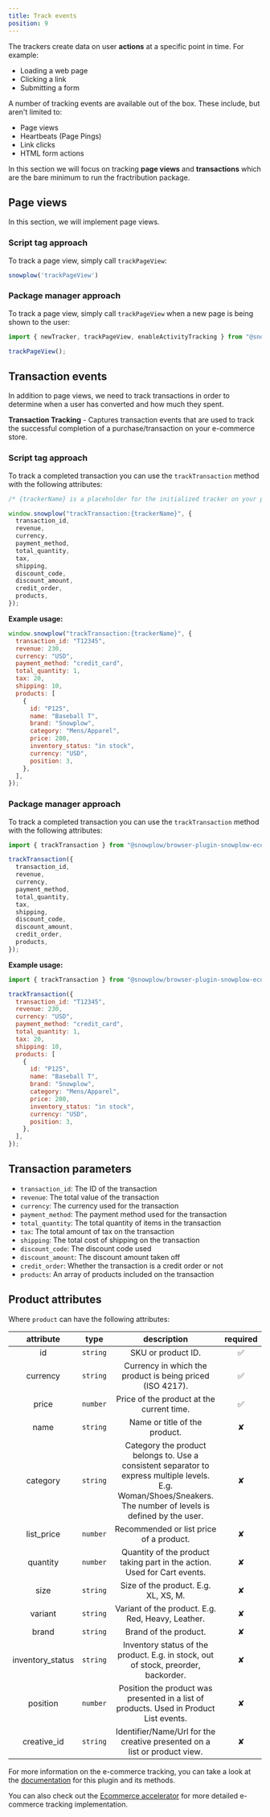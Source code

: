 ```yaml
---
title: Track events
position: 9
---
```


The trackers create data on user **actions** at a specific point in time. For example:

- Loading a web page
- Clicking a link
- Submitting a form

A number of tracking events are available out of the box. These include, but aren't limited to:

- Page views
- Heartbeats (Page Pings)
- Link clicks
- HTML form actions

In this section we will focus on tracking **page views** and **transactions** which are the bare minimum to run the fractribution package.

## Page views

In this section, we will implement page views.

### Script tag approach

To track a page view, simply call `trackPageView`:

```javascript
snowplow('trackPageView')
```

### Package manager approach

To track a page view, simply call `trackPageView` when a new page is being shown to the user:

```javascript
import { newTracker, trackPageView, enableActivityTracking } from "@snowplow/browser-tracker";

trackPageView();
```

## Transaction events

In addition to page views, we need to track transactions in order to determine when a user has converted and how much they spent.

**Transaction Tracking** - Captures transaction events that are used to track the successful completion of a purchase/transaction on your e-commerce store.

### Script tag approach

To track a completed transaction you can use the `trackTransaction` method with the following attributes:

```javascript
/* {trackerName} is a placeholder for the initialized tracker on your page.  */

window.snowplow("trackTransaction:{trackerName}", {
  transaction_id,
  revenue,
  currency,
  payment_method,
  total_quantity,
  tax,
  shipping,
  discount_code,
  discount_amount,
  credit_order,
  products,
});
```

**Example usage:**

```javascript
window.snowplow("trackTransaction:{trackerName}", {
  transaction_id: "T12345",
  revenue: 230,
  currency: "USD",
  payment_method: "credit_card",
  total_quantity: 1,
  tax: 20,
  shipping: 10,
  products: [
    {
      id: "P125",
      name: "Baseball T",
      brand: "Snowplow",
      category: "Mens/Apparel",
      price: 200,
      inventory_status: "in stock",
      currency: "USD",
      position: 3,
    },
  ],
});
```

### Package manager approach

To track a completed transaction you can use the `trackTransaction` method with the following attributes:

```javascript
import { trackTransaction } from "@snowplow/browser-plugin-snowplow-ecommerce";

trackTransaction({
  transaction_id,
  revenue,
  currency,
  payment_method,
  total_quantity,
  tax,
  shipping,
  discount_code,
  discount_amount,
  credit_order,
  products,
});
```

**Example usage:**

```javascript
import { trackTransaction } from "@snowplow/browser-plugin-snowplow-ecommerce";

trackTransaction({
  transaction_id: "T12345",
  revenue: 230,
  currency: "USD",
  payment_method: "credit_card",
  total_quantity: 1,
  tax: 20,
  shipping: 10,
  products: [
    {
      id: "P125",
      name: "Baseball T",
      brand: "Snowplow",
      category: "Mens/Apparel",
      price: 200,
      inventory_status: "in stock",
      currency: "USD",
      position: 3,
    },
  ],
});
```

## Transaction parameters

- `transaction_id`: The ID of the transaction
- `revenue`: The total value of the transaction
- `currency`: The currency used for the transaction
- `payment_method`: The payment method used for the transaction
- `total_quantity`: The total quantity of items in the transaction
- `tax`: The total amount of tax on the transaction
- `shipping`: The total cost of shipping on the transaction
- `discount_code`: The discount code used
- `discount_amount`: The discount amount taken off
- `credit_order`: Whether the transaction is a credit order or not
- `products`: An array of products included on the transaction

## Product attributes

Where `product` can have the following attributes:

| attribute | type | description | required |
| :--------------: | :------: | :----------------------------------------------------------------------------------------------------------------: | :------: |
| id | `string` | SKU or product ID. | ✅ |
| currency | `string` | Currency in which the product is being priced (ISO 4217). | ✅ |
| price | `number` | Price of the product at the current time. | ✅ |
| name | `string` | Name or title of the product. | ✘ |
| category | `string` | Category the product belongs to. Use a consistent separator to express multiple levels. E.g. Woman/Shoes/Sneakers. The number of levels is defined by the user. | ✘ |
| list_price | `number` | Recommended or list price of a product. | ✘ |
| quantity | `number` | Quantity of the product taking part in the action. Used for Cart events. | ✘ |
| size | `string` | Size of the product. E.g. XL, XS, M. | ✘ |
| variant | `string` | Variant of the product. E.g. Red, Heavy, Leather. | ✘ |
| brand | `string` | Brand of the product. | ✘ |
| inventory_status | `string` | Inventory status of the product. E.g. in stock, out of stock, preorder, backorder. | ✘ |
| position | `number` | Position the product was presented in a list of products. Used in Product List events. | ✘ |
| creative_id | `string` | Identifier/Name/Url for the creative presented on a list or product view. | ✘ |

For more information on the e-commerce tracking, you can take a look at the [documentation](https://docs.snowplow.io/docs/collecting-data/collecting-from-own-applications/javascript-trackers/javascript-tracker/javascript-tracker-v3/plugins/snowplow-ecommerce/) for this plugin and its methods.

You can also check out the [Ecommerce accelerator](https://docs.snowplow.io/accelerators/ecommerce) for more detailed e-commerce tracking implementation.
